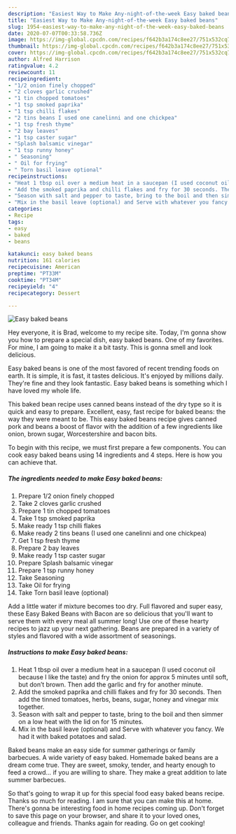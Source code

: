 ```yaml
---
description: "Easiest Way to Make Any-night-of-the-week Easy baked beans"
title: "Easiest Way to Make Any-night-of-the-week Easy baked beans"
slug: 1954-easiest-way-to-make-any-night-of-the-week-easy-baked-beans
date: 2020-07-07T00:33:58.736Z
image: https://img-global.cpcdn.com/recipes/f642b3a174c8ee27/751x532cq70/easy-baked-beans-recipe-main-photo.jpg
thumbnail: https://img-global.cpcdn.com/recipes/f642b3a174c8ee27/751x532cq70/easy-baked-beans-recipe-main-photo.jpg
cover: https://img-global.cpcdn.com/recipes/f642b3a174c8ee27/751x532cq70/easy-baked-beans-recipe-main-photo.jpg
author: Alfred Harrison
ratingvalue: 4.2
reviewcount: 11
recipeingredient:
- "1/2 onion finely chopped"
- "2 cloves garlic crushed"
- "1 tin chopped tomatoes"
- "1 tsp smoked paprika"
- "1 tsp chilli flakes"
- "2 tins beans I used one canelinni and one chickpea"
- "1 tsp fresh thyme"
- "2 bay leaves"
- "1 tsp caster sugar"
- "Splash balsamic vinegar"
- "1 tsp runny honey"
- " Seasoning"
- " Oil for frying"
- " Torn basil leave optional"
recipeinstructions:
- "Heat 1 tbsp oil over a medium heat in a saucepan (I used coconut oil because I like the taste) and fry the onion for approx 5 minutes until soft, but don’t brown. Then add the garlic and fry for another minute."
- "Add the smoked paprika and chilli flakes and fry for 30 seconds. Then add the tinned tomatoes, herbs, beans, sugar, honey and vinegar mix together."
- "Season with salt and pepper to taste, bring to the boil and then simmer on a low heat with the lid on for 15 minutes."
- "Mix in the basil leave (optional) and Serve with whatever you fancy. We had it with baked potatoes and salad."
categories:
- Recipe
tags:
- easy
- baked
- beans

katakunci: easy baked beans 
nutrition: 161 calories
recipecuisine: American
preptime: "PT33M"
cooktime: "PT34M"
recipeyield: "4"
recipecategory: Dessert

---
```



![Easy baked beans](https://img-global.cpcdn.com/recipes/f642b3a174c8ee27/751x532cq70/easy-baked-beans-recipe-main-photo.jpg)

Hey everyone, it is Brad, welcome to my recipe site. Today, I'm gonna show you how to prepare a special dish, easy baked beans. One of my favorites. For mine, I am going to make it a bit tasty. This is gonna smell and look delicious.

Easy baked beans is one of the most favored of recent trending foods on earth. It is simple, it is fast, it tastes delicious. It's enjoyed by millions daily. They're fine and they look fantastic. Easy baked beans is something which I have loved my whole life.

This baked bean recipe uses canned beans instead of the dry type so it is quick and easy to prepare. Excellent, easy, fast recipe for baked beans: the way they were meant to be. This easy baked beans recipe gives canned pork and beans a boost of flavor with the addition of a few ingredients like onion, brown sugar, Worcestershire and bacon bits.


To begin with this recipe, we must first prepare a few components. You can cook easy baked beans using 14 ingredients and 4 steps. Here is how you can achieve that.

<!--inarticleads1-->

##### The ingredients needed to make Easy baked beans:

1. Prepare 1/2 onion finely chopped
1. Take 2 cloves garlic crushed
1. Prepare 1 tin chopped tomatoes
1. Take 1 tsp smoked paprika
1. Make ready 1 tsp chilli flakes
1. Make ready 2 tins beans (I used one canelinni and one chickpea)
1. Get 1 tsp fresh thyme
1. Prepare 2 bay leaves
1. Make ready 1 tsp caster sugar
1. Prepare Splash balsamic vinegar
1. Prepare 1 tsp runny honey
1. Take  Seasoning
1. Take  Oil for frying
1. Take  Torn basil leave (optional)


Add a little water if mixture becomes too dry. Full flavored and super easy, these Easy Baked Beans with Bacon are so delicious that you&#39;ll want to serve them with every meal all summer long! Use one of these hearty recipes to jazz up your next gathering. Beans are prepared in a variety of styles and flavored with a wide assortment of seasonings. 

<!--inarticleads2-->

##### Instructions to make Easy baked beans:

1. Heat 1 tbsp oil over a medium heat in a saucepan (I used coconut oil because I like the taste) and fry the onion for approx 5 minutes until soft, but don’t brown. Then add the garlic and fry for another minute.
1. Add the smoked paprika and chilli flakes and fry for 30 seconds. Then add the tinned tomatoes, herbs, beans, sugar, honey and vinegar mix together.
1. Season with salt and pepper to taste, bring to the boil and then simmer on a low heat with the lid on for 15 minutes.
1. Mix in the basil leave (optional) and Serve with whatever you fancy. We had it with baked potatoes and salad.


Baked beans make an easy side for summer gatherings or family barbecues. A wide variety of easy baked. Homemade baked beans are a dream come true. They are sweet, smoky, tender, and hearty enough to feed a crowd… if you are willing to share. They make a great addition to late summer barbecues. 

So that's going to wrap it up for this special food easy baked beans recipe. Thanks so much for reading. I am sure that you can make this at home. There's gonna be interesting food in home recipes coming up. Don't forget to save this page on your browser, and share it to your loved ones, colleague and friends. Thanks again for reading. Go on get cooking!
